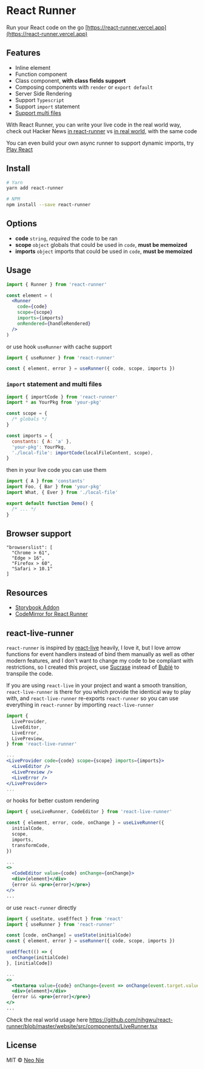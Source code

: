 # React Runner

Run your React code on the go [https://react-runner.vercel.app](https://react-runner.vercel.app)

## Features

- Inline element
- Function component
- Class component, **with class fields support**
- Composing components with `render` or `export default`
- Server Side Rendering
- Support `Typescript`
- Support `import` statement
- [Support multi files](https://react-runner.vercel.app/#multi-files)

With React Runner, you can write your live code in the real world way, check out Hacker News [in react-runner](https://react-runner.vercel.app/#hacker-news) vs [in real world](https://react-runner.vercel.app/examples/hacker-news), with the same code

You can even build your own async runner to support dynamic imports, try [Play React](https://play-react.vercel.app)

## Install

```bash
# Yarn
yarn add react-runner

# NPM
npm install --save react-runner
```

## Options

- **code** `string`, _required_ the code to be ran
- **scope** `object` globals that could be used in `code`, **must be memoized**
- **imports** `object` imports that could be used in `code`, **must be memoized**

## Usage

```jsx
import { Runner } from 'react-runner'

const element = (
  <Runner
    code={code}
    scope={scope}
    imports={imports}
    onRendered={handleRendered}
  />
)
```

or use hook `useRunner` with cache support

```jsx
import { useRunner } from 'react-runner'

const { element, error } = useRunner({ code, scope, imports })
```

### `import` statement and multi files

```js
import { importCode } from 'react-runner'
import * as YourPkg from 'your-pkg'

const scope = {
  /* globals */
}

const imports = {
  constants: { A: 'a' },
  'your-pkg': YourPkg,
  './local-file': importCode(localFileContent, scope),
}
```

then in your live code you can use them

```js
import { A } from 'constants'
import Foo, { Bar } from 'your-pkg'
import What, { Ever } from './local-file'

export default function Demo() {
  /* ... */
}
```

## Browser support

```
"browserslist": [
  "Chrome > 61",
  "Edge > 16",
  "Firefox > 60",
  "Safari > 10.1"
]
```

## Resources

- [Storybook Addon](https://github.com/nihgwu/storybook-addon-react-runner)
- [CodeMirror for React Runner](https://github.com/nihgwu/react-runner/tree/master/packages/react-runner-codemirror)

## react-live-runner

`react-runner` is inspired by [react-live](https://github.com/FormidableLabs/react-live) heavily,
I love it, but I love arrow functions for event handlers instead of bind them manually as well as other modern features,
and I don't want to change my code to be compliant with restrictions, so I created this project,
use [Sucrase](https://github.com/alangpierce/sucrase) instead of [Bublé](https://github.com/bublejs/buble) to transpile the code.

If you are using `react-live` in your project and want a smooth transition, `react-live-runner` is there for you which provide the identical way to play with, and `react-live-runner` re-exports `react-runner` so you can use everything in `react-runner` by importing `react-live-runner`

```jsx
import {
  LiveProvider,
  LiveEditor,
  LiveError,
  LivePreview,
} from 'react-live-runner'

...
<LiveProvider code={code} scope={scope} imports={imports}>
  <LiveEditor />
  <LivePreview />
  <LiveError />
</LiveProvider>
...
```

or hooks for better custom rendering

```jsx
import { useLiveRunner, CodeEditor } from 'react-live-runner'

const { element, error, code, onChange } = useLiveRunner({
  initialCode,
  scope,
  imports,
  transformCode,
})

...
<>
  <CodeEditor value={code} onChange={onChange}>
  <div>{element}</div>
  {error && <pre>{error}</pre>}
</>
...
```

or use `react-runner` directly

```jsx
import { useState, useEffect } from 'react'
import { useRunner } from 'react-runner'

const [code, onChange] = useState(initialCode)
const { element, error } = useRunner({ code, scope, imports })

useEffect(() => {
  onChange(initialCode)
}, [initialCode])

...
<>
  <textarea value={code} onChange={event => onChange(event.target.value)}>
  <div>{element}</div>
  {error && <pre>{error}</pre>}
</>
...
```

Check the real world usage here https://github.com/nihgwu/react-runner/blob/master/website/src/components/LiveRunner.tsx

## License

MIT © [Neo Nie](https://github.com/nihgwu)
